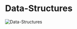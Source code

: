 # Data-Structures

![Data-Structures](https://www.google.com/url?sa=i&url=https%3A%2F%2Fdev.to%2Frahhularora%2Fthe-ultimate-guide-for-data-structures-algorithm-interviews-npo&psig=AOvVaw3O3OVNF1NlbHbVzEml7GHE&ust=1646910757926000&source=images&cd=vfe&ved=0CAsQjRxqFwoTCLimx_LyuPYCFQAAAAAdAAAAABAD)
